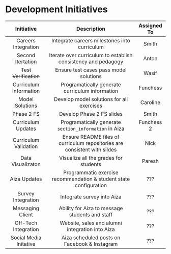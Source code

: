 # Development Initiatives

| Initiative | Description | Assigned To |
|:----------:|:-----------:|:-----------:|
| Careers Integration | Integrate careers milestones into curriculum | Smith |
| Second Itertation | Iterate over curriculum to establish consistency and pedagogy | Anton |
| ~~Test Verification~~ | Ensure test cases pass model solutions | Wasif |
| Curriculum Information | Programatically generate curriculum information | Funchess |
| Model Solutions | Develop model solutions for all exercises | Caroline |
| Phase 2 FS | Develop Phase 2 FS slides | Smith |
| Curriculum Updates | Programatically generate `section_information` in Aiza | Funchess 2 |
| Curriculum Validation | Ensure README files of curriculum repositories are consistent with sildes | Nick |
| Data Visualizaton | Visualize all the grades for students | Paresh |
| Aiza Updates | Programmatic exercise recommendation & student state configuration | ??? |
| Survey Integration | Integrate survey into Aiza | ??? |
| Messaging Client | Ability for Aiza to message students and staff | ??? |
| Off-Tech Integration | Website, sales and alumni integration into Aiza | ??? |
| Social Media Initative | Aiza scheduled posts on Facebook & Instagram | ??? |
